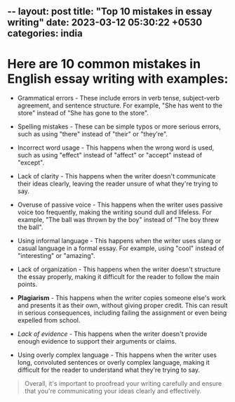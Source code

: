 --
layout: post
title:  "Top 10 mistakes in essay writing"
date:   2023-03-12 05:30:22 +0530
categories: india
---

# Here are 10 common mistakes in English essay writing with examples:

- Grammatical errors - These include errors in verb tense, subject-verb agreement, and sentence structure. For example, "She has went to the store" instead of "She has gone to the store".

- Spelling mistakes - These can be simple typos or more serious errors, such as using "there" instead of "their" or "they're".

- Incorrect word usage - This happens when the wrong word is used, such as using "effect" instead of "affect" or "accept" instead of "except".

- Lack of clarity - This happens when the writer doesn't communicate their ideas clearly, leaving the reader unsure of what they're trying to say.

- Overuse of passive voice - This happens when the writer uses passive voice too frequently, making the writing sound dull and lifeless. For example, "The ball was thrown by the boy" instead of "The boy threw the ball".

- Using informal language - This happens when the writer uses slang or casual language in a formal essay. For example, using "cool" instead of "interesting" or "amazing".

- Lack of organization - This happens when the writer doesn't structure the essay properly, making it difficult for the reader to follow the main points.

- **Plagiarism** - This happens when the writer copies someone else's work and presents it as their own, without giving proper credit. This can result in serious consequences, including failing the assignment or even being expelled from school.

- *Lack of evidence* - This happens when the writer doesn't provide enough evidence to support their arguments or claims.

- Using overly complex language - This happens when the writer uses long, convoluted sentences or overly complex language, making it difficult for the reader to understand what they're trying to say.

> Overall, it's important to proofread your writing carefully and ensure that you're communicating your ideas clearly and effectively.